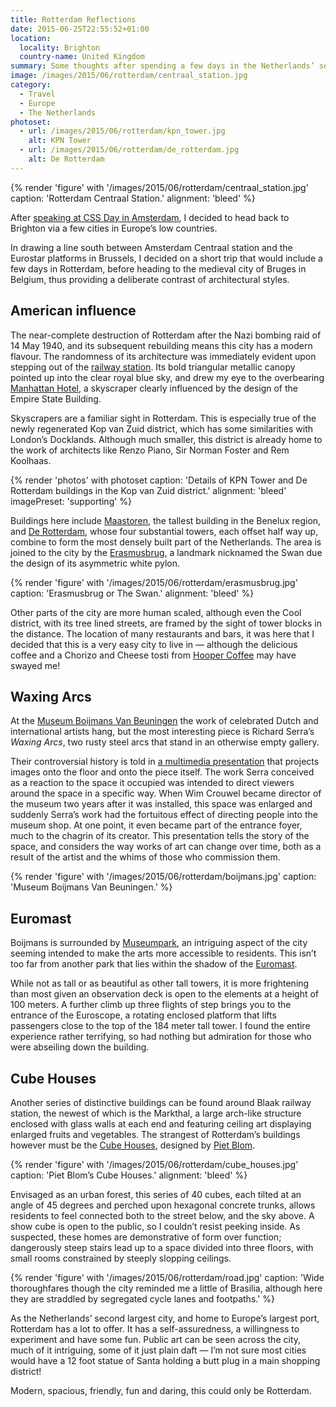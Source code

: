 ```yaml
---
title: Rotterdam Reflections
date: 2015-06-25T22:55:52+01:00
location:
  locality: Brighton
  country-name: United Kingdom
summary: Some thoughts after spending a few days in the Netherlands’ second city.
image: /images/2015/06/rotterdam/centraal_station.jpg
category:
  - Travel
  - Europe
  - The Netherlands
photoset:
  - url: /images/2015/06/rotterdam/kpn_tower.jpg
    alt: KPN Tower
  - url: /images/2015/06/rotterdam/de_rotterdam.jpg
    alt: De Rotterdam
---
```

{% render 'figure' with '/images/2015/06/rotterdam/centraal_station.jpg'
  caption: 'Rotterdam Centraal Station.'
  alignment: 'bleed'
%}

After [speaking at CSS Day in Amsterdam][1], I decided to head back to Brighton via a few cities in Europe’s low countries.

In drawing a line south between Amsterdam Centraal station and the Eurostar platforms in Brussels, I decided on a short trip that would include a few days in Rotterdam, before heading to the medieval city of Bruges in Belgium, thus providing a deliberate contrast of architectural styles.

## American influence

The near-complete destruction of Rotterdam after the Nazi bombing raid of 14 May 1940, and its subsequent rebuilding means this city has a modern flavour. The randomness of its architecture was immediately evident upon stepping out of the [railway station][2]. Its bold triangular metallic canopy pointed up into the clear royal blue sky, and drew my eye to the overbearing [Manhattan Hotel][3], a skyscraper clearly influenced by the design of the Empire State Building.

Skyscrapers are a familiar sight in Rotterdam. This is especially true of the newly regenerated Kop van Zuid district, which has some similarities with London’s Docklands. Although much smaller, this district is already home to the work of architects like Renzo Piano, Sir Norman Foster and Rem Koolhaas.

{% render 'photos' with photoset
  caption: 'Details of KPN Tower and De Rotterdam buildings in the Kop van Zuid district.'
  alignment: 'bleed'
  imagePreset: 'supporting'
%}

Buildings here include [Maastoren][4], the tallest building in the Benelux region, and [De Rotterdam][5], whose four substantial towers, each offset half way up, combine to form the most densely built part of the Netherlands. The area is joined to the city by the [Erasmusbrug][6], a landmark nicknamed the Swan due the design of its asymmetric white pylon.

{% render 'figure' with '/images/2015/06/rotterdam/erasmusbrug.jpg'
  caption: 'Erasmusbrug or The Swan.'
  alignment: 'bleed'
%}

Other parts of the city are more human scaled, although even the Cool district, with its tree lined streets, are framed by the sight of tower blocks in the distance. The location of many restaurants and bars, it was here that I decided that this is a very easy city to live in — although the delicious coffee and a Chorizo and Cheese tosti from [Hooper Coffee][7] may have swayed me!

## Waxing Arcs

At the [Museum Boijmans Van Beuningen][8] the work of celebrated Dutch and international artists hang, but the most interesting piece is Richard Serra’s <cite>Waxing Arcs</cite>, two rusty steel arcs that stand in an otherwise empty gallery.

Their controversial history is told in [a multimedia presentation][9] that projects images onto the floor and onto the piece itself. The work Serra conceived as a reaction to the space it occupied was intended to direct viewers around the space in a specific way. When Wim Crouwel became director of the museum two years after it was installed, this space was enlarged and suddenly Serra’s work had the fortuitous effect of directing people into the museum shop. At one point, it even became part of the entrance foyer, much to the chagrin of its creator. This presentation tells the story of the space, and considers the way works of art can change over time, both as a result of the artist and the whims of those who commission them.

{% render 'figure' with '/images/2015/06/rotterdam/boijmans.jpg'
  caption: 'Museum Boijmans Van Beuningen.'
%}

## Euromast

Boijmans is surrounded by [Museumpark][10], an intriguing aspect of the city seeming intended to make the arts more accessible to residents. This isn’t too far from another park that lies within the shadow of the [Euromast][11].

While not as tall or as beautiful as other tall towers, it is more frightening than most given an observation deck is open to the elements at a height of 100 meters. A further climb up three flights of step brings you to the entrance of the Euroscope, a rotating enclosed platform that lifts passengers close to the top of the 184 meter tall tower. I found the entire experience rather terrifying, so had nothing but admiration for those who were abseiling down the building.

## Cube Houses

Another series of distinctive buildings can be found around Blaak railway station, the newest of which is the Markthal, a large arch-like structure enclosed with glass walls at each end and featuring ceiling art displaying enlarged fruits and vegetables. The strangest of Rotterdam’s buildings however must be the [Cube Houses][12], designed by [Piet Blom][13].

{% render 'figure' with '/images/2015/06/rotterdam/cube_houses.jpg'
  caption: 'Piet Blom’s Cube Houses.'
  alignment: 'bleed'
%}

Envisaged as an urban forest, this series of 40 cubes, each tilted at an angle of 45 degrees and perched upon hexagonal concrete trunks, allows residents to feel connected both to the street below, and the sky above. A show cube is open to the public, so I couldn’t resist peeking inside. As suspected, these homes are demonstrative of form over function; dangerously steep stairs lead up to a space divided into three floors, with small rooms constrained by steeply slopping ceilings.

{% render 'figure' with '/images/2015/06/rotterdam/road.jpg'
  caption: 'Wide thoroughfares though the city reminded me a little of Brasilia, although here they are straddled by segregated cycle lanes and footpaths.'
%}

As the Netherlands’ second largest city, and home to Europe’s largest port, Rotterdam has a lot to offer. It has a self-assuredness, a willingness to experiment and have some fun. Public art can be seen across the city, much of it intriguing, some of it just plain daft — I’m not sure most cities would have a 12 foot statue of Santa holding a butt plug in a main shopping district!

Modern, spacious, friendly, fun and daring, this could only be Rotterdam.

[1]: https://vimeo.com/130840833
[2]: https://en.wikipedia.org/wiki/Rotterdam_Centraal_railway_station
[3]: https://en.wikipedia.org/wiki/Millennium_Tower_(Rotterdam)
[4]: https://en.wikipedia.org/wiki/Maastoren
[5]: https://en.wikipedia.org/wiki/De_Rotterdam
[6]: https://en.wikipedia.org/wiki/Erasmusbrug
[7]: https://foursquare.com/v/hopper-coffee--bakery/4d302a752748b60c5f03d9a0
[8]: http://www.boijmans.nl/en/
[9]: http://www.boijmans.nl/en/7/calendar-exhibitions/calendaritem/1592/richard-serras-waxing-arcs
[10]: https://en.wikipedia.org/wiki/Museumpark
[11]: https://en.wikipedia.org/wiki/Euromast
[12]: https://en.wikipedia.org/wiki/Cube_house
[13]: https://en.wikipedia.org/wiki/Piet_Blom
